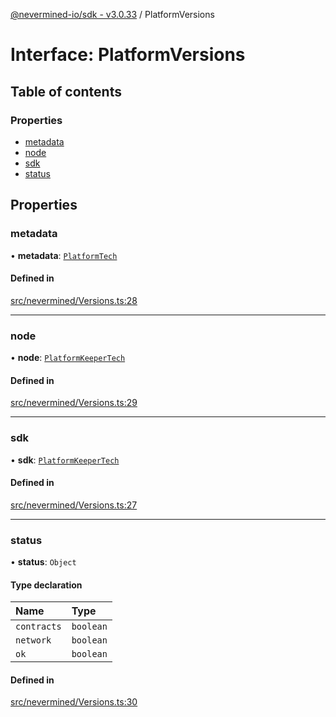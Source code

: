 [@nevermined-io/sdk - v3.0.33](../code-reference.md) / PlatformVersions

# Interface: PlatformVersions

## Table of contents

### Properties

- [metadata](PlatformVersions.md#metadata)
- [node](PlatformVersions.md#node)
- [sdk](PlatformVersions.md#sdk)
- [status](PlatformVersions.md#status)

## Properties

### metadata

• **metadata**: [`PlatformTech`](PlatformTech.md)

#### Defined in

[src/nevermined/Versions.ts:28](https://github.com/nevermined-io/sdk-js/blob/3d639fcb0e672437e35812b11fb840dbd7e96061/src/nevermined/Versions.ts#L28)

---

### node

• **node**: [`PlatformKeeperTech`](PlatformKeeperTech.md)

#### Defined in

[src/nevermined/Versions.ts:29](https://github.com/nevermined-io/sdk-js/blob/3d639fcb0e672437e35812b11fb840dbd7e96061/src/nevermined/Versions.ts#L29)

---

### sdk

• **sdk**: [`PlatformKeeperTech`](PlatformKeeperTech.md)

#### Defined in

[src/nevermined/Versions.ts:27](https://github.com/nevermined-io/sdk-js/blob/3d639fcb0e672437e35812b11fb840dbd7e96061/src/nevermined/Versions.ts#L27)

---

### status

• **status**: `Object`

#### Type declaration

| Name        | Type      |
| :---------- | :-------- |
| `contracts` | `boolean` |
| `network`   | `boolean` |
| `ok`        | `boolean` |

#### Defined in

[src/nevermined/Versions.ts:30](https://github.com/nevermined-io/sdk-js/blob/3d639fcb0e672437e35812b11fb840dbd7e96061/src/nevermined/Versions.ts#L30)
